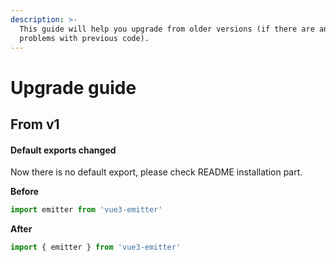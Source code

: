 ```yaml
---
description: >-
  This guide will help you upgrade from older versions (if there are any
  problems with previous code).
---
```


# Upgrade guide

## From v1

#### Default exports changed

Now there is no default export, please check README installation part.

**Before**

```js
import emitter from 'vue3-emitter'
```

**After**

```js
import { emitter } from 'vue3-emitter'
```
